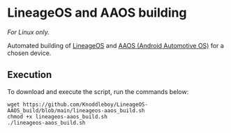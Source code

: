 # LineageOS and AAOS building

_For Linux only._

Automated building of [LineageOS](https://wiki.lineageos.org/) and [AAOS (Android Automotive OS)](https://developers.google.com/cars/design/automotive-os) for a chosen device.

Execution
---------

To download and execute the script, run the commands below:

`wget https://github.com/Knoddleboy/LineageOS-AAOS_build/blob/main/lineageos-aaos_build.sh`  
`chmod +x lineageos-aaos_build.sh`  
`./lineageos-aaos_build.sh`  
